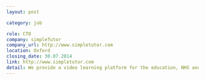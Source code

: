 ```yaml
---
layout: post

category: job

role: CTO
company: simpleTutor
company_url: http://www.simpletutor.com
location: Oxford
closing_date: 30.07.2014
link: http://www.simpletutor.com
detail: We provide a video learning platform for the education, NHS and corporate sectors. We have completed development of a virtual classroom technology and now need an experienced Lead PHP Developer to oversee integration of an open source lecture capture and video management module.
---
```

